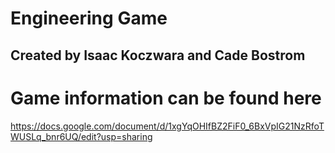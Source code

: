 # Engineering Game
Created by Isaac Koczwara and Cade Bostrom
-
# Game information can be found here
https://docs.google.com/document/d/1xgYqOHIfBZ2FiF0_6BxVpIG21NzRfoTWUSLq_bnr6UQ/edit?usp=sharing
